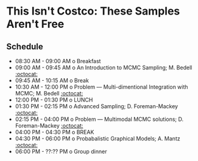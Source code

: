# This Isn't Costco:  These Samples Aren't Free

## Schedule 

 * 08:30 AM - 09:00 AM  o  Breakfast
 * 09:00 AM - 09:45 AM  o  An Introduction to MCMC Sampling; M. Bedell [:octocat:](https://github.com/megbedell/)
 * 09:45 AM - 10:15 AM  o  Break
 * 10:30 AM - 12:00 PM  o  Problem –– Multi-dimentional Integration with MCMC; M. Bedell [:octocat:](https://github.com/megbedell/)
 * 12:00 PM - 01:30 PM  o  LUNCH
 * 01:30 PM - 02:15 PM  o  Advanced Sampling; D. Foreman-Mackey [:octocat:](https://github.com/dfm)
 * 02:15 PM - 04:00 PM  o  Problem –– Multimodal MCMC solutions; D. Foreman-Mackey [:octocat:](https://github.com/dfm)
 * 04:00 PM - 04:30 PM  o  BREAK
 * 04:30 PM - 06:00 PM  o  Probabalistic Graphical Models; A. Mantz [:octocat:](https://github.com/abmantz)
 * 06:00 PM - ??:?? PM  o  Group dinner
